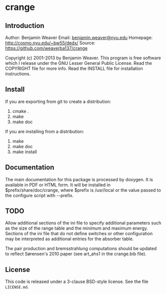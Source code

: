 # crange

## Introduction

Author: Benjamin Weaver
Email:  benjamin.weaver@nyu.edu
Homepage: http://cosmo.nyu.edu/~bw55/dedx/
Source: https://github.com/weaverba137/crange

Copyright (c) 2001-2013 by Benjamin Weaver.  This program is free software
which I release under the GNU Lesser General Public License.
Read the COPYRIGHT file for more info.  Read the INSTALL file for installation
instructions.

## Install

If you are exporting from git to create a distribution:
1. cmake .
2. make
3. make doc

If you are installing from a distribution:
1. make
2. make doc
3. make install

## Documentation

The main documentation for this package is processed by doxygen.  It is
available in PDF or HTML form.  It will be installed in
$prefix/share/doc/crange, where $prefix is /usr/local or the value
passed to the configure script with --prefix.

## TODO

Allow additional sections of the ini file to specify additional
parameters such as the size of the range table and the minimum
and maximum energy.  Sections of the ini file that do not define
switches or other configuration may be interpreted as additional
entries for the absorber table.

The pair production and bremsstrahlung computations should be updated
to reflect Sørensen's 2010 paper (see art_ahs1 in the crange.bib file).

## License

This code is released under a 3-clause BSD-style license. See the file `LICENSE.md`.
